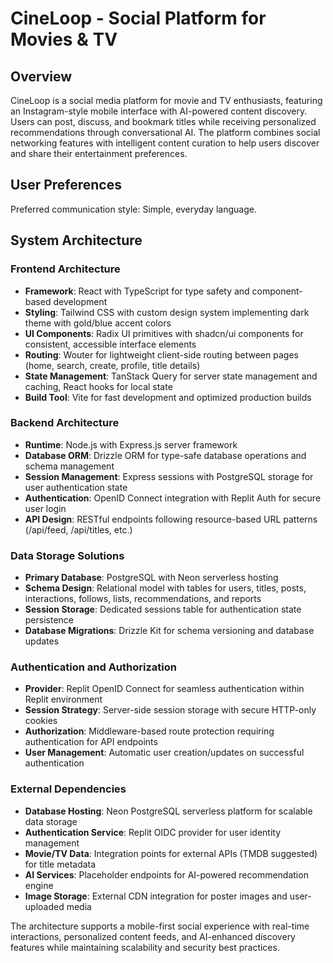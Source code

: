 # CineLoop - Social Platform for Movies & TV

## Overview

CineLoop is a social media platform for movie and TV enthusiasts, featuring an Instagram-style mobile interface with AI-powered content discovery. Users can post, discuss, and bookmark titles while receiving personalized recommendations through conversational AI. The platform combines social networking features with intelligent content curation to help users discover and share their entertainment preferences.

## User Preferences

Preferred communication style: Simple, everyday language.

## System Architecture

### Frontend Architecture
- **Framework**: React with TypeScript for type safety and component-based development
- **Styling**: Tailwind CSS with custom design system implementing dark theme with gold/blue accent colors
- **UI Components**: Radix UI primitives with shadcn/ui components for consistent, accessible interface elements
- **Routing**: Wouter for lightweight client-side routing between pages (home, search, create, profile, title details)
- **State Management**: TanStack Query for server state management and caching, React hooks for local state
- **Build Tool**: Vite for fast development and optimized production builds

### Backend Architecture
- **Runtime**: Node.js with Express.js server framework
- **Database ORM**: Drizzle ORM for type-safe database operations and schema management
- **Session Management**: Express sessions with PostgreSQL storage for user authentication state
- **Authentication**: OpenID Connect integration with Replit Auth for secure user login
- **API Design**: RESTful endpoints following resource-based URL patterns (/api/feed, /api/titles, etc.)

### Data Storage Solutions
- **Primary Database**: PostgreSQL with Neon serverless hosting
- **Schema Design**: Relational model with tables for users, titles, posts, interactions, follows, lists, recommendations, and reports
- **Session Storage**: Dedicated sessions table for authentication state persistence
- **Database Migrations**: Drizzle Kit for schema versioning and database updates

### Authentication and Authorization
- **Provider**: Replit OpenID Connect for seamless authentication within Replit environment
- **Session Strategy**: Server-side session storage with secure HTTP-only cookies
- **Authorization**: Middleware-based route protection requiring authentication for API endpoints
- **User Management**: Automatic user creation/updates on successful authentication

### External Dependencies
- **Database Hosting**: Neon PostgreSQL serverless platform for scalable data storage
- **Authentication Service**: Replit OIDC provider for user identity management
- **Movie/TV Data**: Integration points for external APIs (TMDB suggested) for title metadata
- **AI Services**: Placeholder endpoints for AI-powered recommendation engine
- **Image Storage**: External CDN integration for poster images and user-uploaded media

The architecture supports a mobile-first social experience with real-time interactions, personalized content feeds, and AI-enhanced discovery features while maintaining scalability and security best practices.